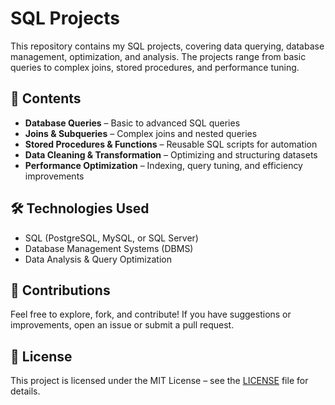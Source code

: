 # SQL Projects  

This repository contains my SQL projects, covering data querying, database management, optimization, and analysis. The projects range from basic queries to complex joins, stored procedures, and performance tuning.  

## 📌 Contents  
- **Database Queries** – Basic to advanced SQL queries  
- **Joins & Subqueries** – Complex joins and nested queries  
- **Stored Procedures & Functions** – Reusable SQL scripts for automation  
- **Data Cleaning & Transformation** – Optimizing and structuring datasets  
- **Performance Optimization** – Indexing, query tuning, and efficiency improvements  

## 🛠️ Technologies Used  
- SQL (PostgreSQL, MySQL, or SQL Server)  
- Database Management Systems (DBMS)  
- Data Analysis & Query Optimization  

   
## 🤝 Contributions  
Feel free to explore, fork, and contribute! If you have suggestions or improvements, open an issue or submit a pull request.  

## 📄 License  
This project is licensed under the MIT License – see the [LICENSE](LICENSE) file for details.  
